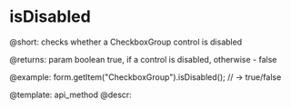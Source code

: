 isDisabled
=============

@short: checks whether a CheckboxGroup control is disabled

@returns:
param   boolean     true, if a control is disabled, otherwise - false

@example:
form.getItem("CheckboxGroup").isDisabled(); // -> true/false


@template: api_method
@descr:


